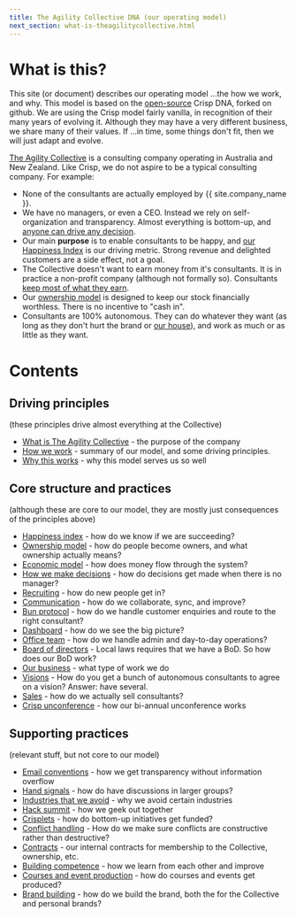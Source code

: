 ```yaml
---
title: The Agility Collective DNA (our operating model)
next_section: what-is-theagilitycollective.html
---
```


What is this?
=============

This site (or document) describes our operating model ...the how we work, and why. This model is based on the [open-source](http://en.wikipedia.org/wiki/Open_source) Crisp DNA, forked on github. We are using the Crisp model fairly vanilla, in recognition of their many years of evolving it. Although they may have a very different business, we share many of their values. If ...in time, some things don't fit, then we will just adapt and evolve.

[The Agility Collective](http://theagilitycollective.com) is a consulting company operating in Australia and New Zealand. Like Crisp, we do not aspire to be a typical consulting company. For example:

-   None of the consultants are actually employed by {{ site.company_name }}.
-   We have no managers, or even a CEO. Instead we rely on self-organization and transparency. Almost everything is bottom-up, and [anyone can drive any decision](decisions.html).
-   Our main **purpose** is to enable consultants to be happy, and [our Happiness Index](happiness-index.html) is our driving metric. Strong revenue and delighted customers are a side effect, not a goal.
-   The Collective doesn't want to earn money from it's consultants. It is in practice a non-profit company (although not formally so). Consultants [keep most of what they earn](economic-model.html).
-   Our [ownership model](ownership-model.html) is designed to keep our stock financially worthless. There is no incentive to "cash in".
-   Consultants are 100% autonomous. They can do whatever they want (as long as they don't hurt the brand or [our house](what-is-theagilitycollective.html)), and work as much or as little as they want.


Contents
========

Driving principles
------------------

(these principles drive almost everything at the Collective)

-   [What is The Agility Collective](what-is-theagilitycollective.html) - the purpose of the company
-   [How we work](how-theagilitycollective-works.html) - summary of our model, and some driving principles.
-   [Why this works](why-this-works.html) - why this model serves us so well

Core structure and practices
----------------------------

(although these are core to our model, they are mostly just consequences of the principles above)

-   [Happiness index](happiness-index.html) - how do we know if we are succeeding?
-   [Ownership model](ownership-model.html) - how do people become owners, and what ownership actually means?
-   [Economic model](economic-model.html) - how does money flow through the system?
-   [How we make decisions](decisions.html) - how do decisions get made when there is no manager?
-   [Recruiting](recruiting.html) - how do new people get in?
-   [Communication](communication.html) - how do we collaborate, sync, and improve?
-   [Bun protocol](bun-protocol.html) - how do we handle customer enquiries and route to the right consultant?
-   [Dashboard](dashboard.html) - how do we see the big picture?
-   [Office team](office-team.html) - how do we handle admin and day-to-day operations?
-   [Board of directors](board.html) - Local laws requires that we have a BoD. So how does our BoD work?
-   [Our business](our-business.html) - what type of work we do
-   [Visions](visions.html) - How do you get a bunch of autonomous consultants to agree on a vision? Answer: have several.
-   [Sales](sales.html) - how do we actually sell consultants?
-   [Crisp unconference](unconference.html) - how our bi-annual unconference works

Supporting practices
--------------------

(relevant stuff, but not core to our model)

-   [Email conventions](email-conventions.html) - how we get transparency without information overflow
-   [Hand signals](hand-signals.html) - how do have discussions in larger groups?
-   [Industries that we avoid](industries-that-we-avoid.html) - why we avoid certain industries
-   [Hack summit](hack-summit.html) - how we geek out together
-   [Crisplets](crisplets.html) - how do bottom-up initiatives get funded?
-   [Conflict handling](conflict-handling.html) - How do we make sure conflicts are constructive rather than destructive?
-   [Contracts](contracts.html) - our internal contracts for membership to the Collective, ownership, etc.
-   [Building competence](building-competence.html) - how we learn from each other and improve
-   [Courses and event production](courses-and-event-production.html) - how do courses and events get produced?
-   [Brand building](brand-building.html) - how do we build the brand, both the for the Collective and personal brands?
